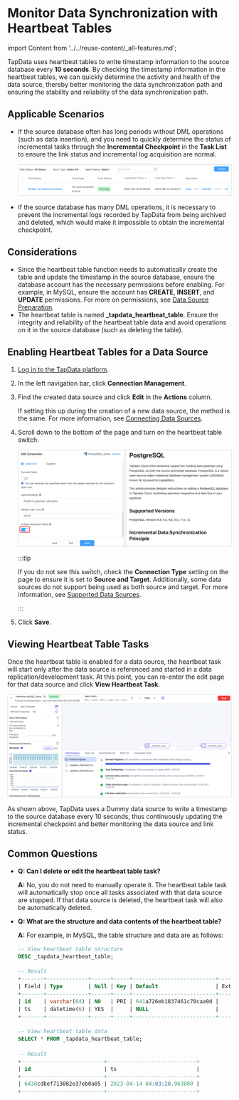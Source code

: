 # Monitor Data Synchronization with Heartbeat Tables
import Content from '../../reuse-content/_all-features.md';

<Content />

TapData uses heartbeat tables to write timestamp information to the source database every **10 seconds**. By checking the timestamp information in the heartbeat tables, we can quickly determine the activity and health of the data source, thereby better monitoring the data synchronization path and ensuring the stability and reliability of the data synchronization path.

## Applicable Scenarios

* If the source database often has long periods without DML operations (such as data insertion), and you need to quickly determine the status of incremental tasks through the **Incremental Checkpoint** in the **Task List** to ensure the link status and incremental log acquisition are normal.

  ![Incremental Checkpoint](../../images/incremental_check_point.png)

* If the source database has many DML operations, it is necessary to prevent the incremental logs recorded by TapData from being archived and deleted, which would make it impossible to obtain the incremental checkpoint.

## Considerations

* Since the heartbeat table function needs to automatically create the table and update the timestamp in the source database, ensure the database account has the necessary permissions before enabling. For example, in MySQL, ensure the account has **CREATE**, **INSERT**, and **UPDATE** permissions. For more on permissions, see [Data Source Preparation](../../prerequisites/README.md).
* The heartbeat table is named **_tapdata_heartbeat_table**. Ensure the integrity and reliability of the heartbeat table data and avoid operations on it in the source database (such as deleting the table).

## Enabling Heartbeat Tables for a Data Source

1. [Log in to the TapData platform](../../user-guide/log-in.md).

2. In the left navigation bar, click **Connection Management**.

3. Find the created data source and click **Edit** in the **Actions** column.

   If setting this up during the creation of a new data source, the method is the same. For more information, see [Connecting Data Sources](../../prerequisites/README.md).

4. Scroll down to the bottom of the page and turn on the heartbeat table switch.

   ![Enable Heartbeat Table](../../images/turn_on_heart_beat_table.png)

   :::tip

   If you do not see this switch, check the **Connection Type** setting on the page to ensure it is set to **Source and Target**. Additionally, some data sources do not support being used as both source and target. For more information, see [Supported Data Sources](../../prerequisites/supported-databases.md).

   :::

5. Click **Save**.

## Viewing Heartbeat Table Tasks

Once the heartbeat table is enabled for a data source, the heartbeat task will start only after the data source is referenced and started in a data replication/development task. At this point, you can re-enter the edit page for that data source and click **View Heartbeat Task**.

![Heartbeat Table Task](../../images/heart_beat_task.png)

As shown above, TapData uses a Dummy data source to write a timestamp to the source database every 10 seconds, thus continuously updating the incremental checkpoint and better monitoring the data source and link status.

## Common Questions

* **Q: Can I delete or edit the heartbeat table task?**

  **A:** No, you do not need to manually operate it. The heartbeat table task will automatically stop once all tasks associated with that data source are stopped. If that data source is deleted, the heartbeat task will also be automatically deleted.

* **Q: What are the structure and data contents of the heartbeat table?**

  **A:** For example, in MySQL, the table structure and data are as follows:

  ```sql
  -- View heartbeat table structure
  DESC _tapdata_heartbeat_table;
  
  -- Result
  +-------+-------------+------+-----+--------------------------+-------+
  | Field | Type        | Null | Key | Default                  | Extra |
  +-------+-------------+------+-----+--------------------------+-------+
  | id    | varchar(64) | NO   | PRI | 641a726eb1837461c70caa9d |       |
  | ts    | datetime(6) | YES  |     | NULL                     |       |
  +-------+-------------+------+-----+--------------------------+-------+
  
  -- View heartbeat table data
  SELECT * FROM _tapdata_heartbeat_table;
  
  -- Result
  +--------------------------+----------------------------+
  | id                       | ts                         |
  +--------------------------+----------------------------+
  | 6438cdbef713082e37eb0a05 | 2023-04-14 04:03:28.963000 |
  +--------------------------+----------------------------+
  ```